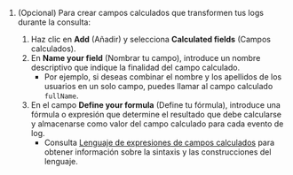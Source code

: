 1. (Opcional) Para crear campos calculados que transformen tus logs durante la consulta:
    1. Haz clic en **Add** (Añadir) y selecciona **Calculated fields** (Campos calculados).
    1. En **Name your field** (Nombrar tu campo), introduce un nombre descriptivo que indique la finalidad del campo calculado.
        - Por ejemplo, si deseas combinar el nombre y los apellidos de los usuarios en un solo campo, puedes llamar al campo calculado `fullName`.
    1. En el campo **Define your formula** (Define tu fórmula), introduce una fórmula o expresión que determine el resultado que debe calcularse y almacenarse como valor del campo calculado para cada evento de log.
        - Consulta [Lenguaje de expresiones de campos calculados][701] para obtener información sobre la sintaxis y las construcciones del lenguaje.

    [701]: /logs/explorer/calculated_fields/expression_language/